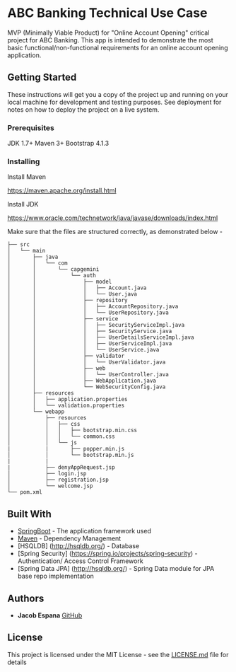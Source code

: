 # ABC Banking Technical Use Case 

MVP (Minimally Viable Product) for "Online Account Opening" critical project for ABC Banking. This app is intended to demonstrate the most basic functional/non-functional requirements for an online account opening application. 

## Getting Started

These instructions will get you a copy of the project up and running on your local machine for development and testing purposes. See deployment for notes on how to deploy the project on a live system.

### Prerequisites

JDK 1.7+
Maven 3+
Bootstrap 4.1.3


### Installing

Install Maven 

https://maven.apache.org/install.html

Install JDK 

https://www.oracle.com/technetwork/java/javase/downloads/index.html

Make sure that the files are structured correctly, as demonstrated below - 

```
├── src
│   └── main
│       ├── java
│       │   └── com
│       │       └── capgemini
│       │           └── auth
│       │               ├── model
│       │               │   ├── Account.java
│       │               │   └── User.java
│       │               ├── repository
│       │               │   ├── AccountRepository.java
│       │               │   └── UserRepository.java
│       │               ├── service
│       │               │   ├── SecurityServiceImpl.java
│       │               │   ├── SecurityService.java
│       │               │   ├── UserDetailsServiceImpl.java
│       │               │   ├── UserServiceImpl.java
│       │               │   └── UserService.java
│       │               ├── validator
│       │               │   └── UserValidator.java
│       │               ├── web
│       │               │   └── UserController.java
│       │               ├── WebApplication.java
│       │               └── WebSecurityConfig.java
│       ├── resources
│       │   ├── application.properties
│       │   └── validation.properties
│       └── webapp
│           ├── resources
│           │   ├── css
│           │   │   ├── bootstrap.min.css
│           │   │   └── common.css
│           │   └── js
|           |       ├── popper.min.js
│           │       └── bootstrap.min.js
|           |
|           ├── denyAppRequest.jsp
│           ├── login.jsp
│           ├── registration.jsp
│           └── welcome.jsp
└── pom.xml
```

## Built With

* [SpringBoot](http://spring.io/projects/spring-boot) - The application framework used
* [Maven](https://maven.apache.org/) - Dependency Management
* [HSQLDB] (http://hsqldb.org/) - Database 
* [Spring Security] (https://spring.io/projects/spring-security) - Authentication/ Access Control Framework
* [Spring Data JPA] (http://hsqldb.org/) - Spring Data module for JPA base repo implementation

## Authors

* **Jacob Espana** [GitHub](https://github.com/jacobespana)

## License

This project is licensed under the MIT License - see the [LICENSE.md](LICENSE.md) file for details

